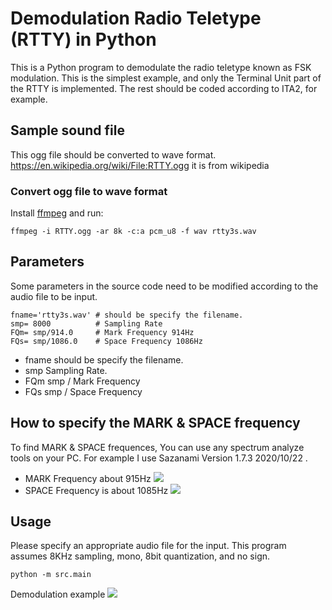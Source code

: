 # Demodulation Radio Teletype (RTTY) in Python
This is a Python program to demodulate the radio teletype known as FSK modulation.
This is the simplest example, and only the Terminal Unit part of the RTTY is implemented. The rest should be coded according to ITA2, for example.

## Sample sound file
This ogg file should be converted to wave format.
https://en.wikipedia.org/wiki/File:RTTY.ogg
it is from wikipedia

### Convert ogg file to wave format

Install [ffmpeg](https://www.ffmpeg.org/) and run:

~~~
ffmpeg -i RTTY.ogg -ar 8k -c:a pcm_u8 -f wav rtty3s.wav
~~~

## Parameters
Some parameters in the source code need to be modified according to the audio file to be input.
~~~
fname='rtty3s.wav' # should be specify the filename.
smp= 8000          # Sampling Rate
FQm= smp/914.0     # Mark Frequency 914Hz
FQs= smp/1086.0    # Space Frequency 1086Hz
~~~
- fname
should be specify the filename.
- smp
Sampling Rate.
- FQm
smp / Mark Frequency
- FQs
smp / Space Frequency

## How to specify the MARK & SPACE frequency
To find MARK & SPACE frequences, You can use any spectrum analyze tools on your PC. For example I use Sazanami Version 1.7.3 2020/10/22
.

- MARK Frequency about 915Hz
![](img/space.png)
- SPACE Frequency is about 1085Hz
![](img/mark.png)


## Usage
Please specify an appropriate audio file for the input.
This program assumes 8KHz sampling, mono, 8bit quantization, and no sign.
~~~
python -m src.main
~~~
Demodulation example
![](img/2021-02-01.png)
